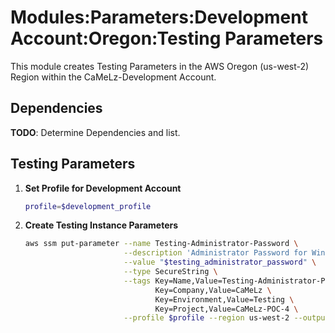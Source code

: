 # Modules:Parameters:Development Account:Oregon:Testing Parameters

This module creates Testing Parameters in the AWS Oregon (us-west-2) Region within the
CaMeLz-Development Account.

## Dependencies

**TODO**: Determine Dependencies and list.

## Testing Parameters

1. **Set Profile for Development Account**

    ```bash
    profile=$development_profile
    ```

1. **Create Testing Instance Parameters**

    ```bash
    aws ssm put-parameter --name Testing-Administrator-Password \
                          --description 'Administrator Password for Windows Instances' \
                          --value "$testing_administrator_password" \
                          --type SecureString \
                          --tags Key=Name,Value=Testing-Administrator-Password \
                                 Key=Company,Value=CaMeLz \
                                 Key=Environment,Value=Testing \
                                 Key=Project,Value=CaMeLz-POC-4 \
                          --profile $profile --region us-west-2 --output text
    ```

